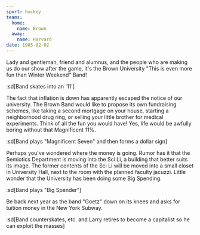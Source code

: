 ```yaml
---
sport: hockey
teams:
  home:
    name: Brown
  away:
    name: Harvard
date: 1985-02-02
---
```


Lady and gentleman, friend and alumnus, and the people who are making us do our show after the game, it's the Brown University "This is even more fun than Winter Weekend" Band!

:sd[Band skates into an '11']

The fact that inflation is down has apparently escaped the notice of our university. The Brown Band would like to propose its own fundraising schemes, like taking a second mortgage on your house, starting a neighborhood drug ring, or selling your little brother for medical experiments. Think of all the fun you would have! Yes, life would be awfully boring without that Magnificent 11%.

:sd[Band plays "Magnificent Seven" and then forms a dollar sign]

Perhaps you've wondered where the money is going. Rumor has it that the Semiotics Department is moving into the Sci Li, a building that better suits its image. The former contents of the Sci Li will be moved into a small closet in University Hall, next to the room with the planned faculty jacuzzi. Little wonder that the University has been doing some Big Spending.

:sd[Band plays "Big Spender"]

Be back next year as the band "Goetz" down on its knees and asks for tuition money in the New York Subway.

:sd[Band counterskates, etc. and Larry retires to become a capitalist so he can exploit the masses]
